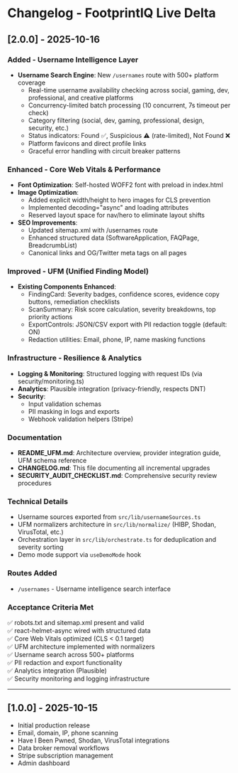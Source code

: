 # Changelog - FootprintIQ Live Delta

## [2.0.0] - 2025-10-16

### Added - Username Intelligence Layer
- **Username Search Engine**: New `/usernames` route with 500+ platform coverage
  - Real-time username availability checking across social, gaming, dev, professional, and creative platforms
  - Concurrency-limited batch processing (10 concurrent, 7s timeout per check)
  - Category filtering (social, dev, gaming, professional, design, security, etc.)
  - Status indicators: Found ✅, Suspicious ⚠️ (rate-limited), Not Found ❌
  - Platform favicons and direct profile links
  - Graceful error handling with circuit breaker patterns

### Enhanced - Core Web Vitals & Performance
- **Font Optimization**: Self-hosted WOFF2 font with preload in index.html
- **Image Optimization**: 
  - Added explicit width/height to hero images for CLS prevention
  - Implemented decoding="async" and loading attributes
  - Reserved layout space for nav/hero to eliminate layout shifts
- **SEO Improvements**:
  - Updated sitemap.xml with /usernames route
  - Enhanced structured data (SoftwareApplication, FAQPage, BreadcrumbList)
  - Canonical links and OG/Twitter meta tags on all pages

### Improved - UFM (Unified Finding Model)
- **Existing Components Enhanced**:
  - FindingCard: Severity badges, confidence scores, evidence copy buttons, remediation checklists
  - ScanSummary: Risk score calculation, severity breakdowns, top priority actions
  - ExportControls: JSON/CSV export with PII redaction toggle (default: ON)
  - Redaction utilities: Email, phone, IP, name masking functions

### Infrastructure - Resilience & Analytics
- **Logging & Monitoring**: Structured logging with request IDs (via security/monitoring.ts)
- **Analytics**: Plausible integration (privacy-friendly, respects DNT)
- **Security**: 
  - Input validation schemas
  - PII masking in logs and exports
  - Webhook validation helpers (Stripe)

### Documentation
- **README_UFM.md**: Architecture overview, provider integration guide, UFM schema reference
- **CHANGELOG.md**: This file documenting all incremental upgrades
- **SECURITY_AUDIT_CHECKLIST.md**: Comprehensive security review procedures

### Technical Details
- Username sources exported from `src/lib/usernameSources.ts`
- UFM normalizers architecture in `src/lib/normalize/` (HIBP, Shodan, VirusTotal, etc.)
- Orchestration layer in `src/lib/orchestrate.ts` for deduplication and severity sorting
- Demo mode support via `useDemoMode` hook

### Routes Added
- `/usernames` - Username intelligence search interface

### Acceptance Criteria Met
✅ robots.txt and sitemap.xml present and valid  
✅ react-helmet-async wired with structured data  
✅ Core Web Vitals optimized (CLS < 0.1 target)  
✅ UFM architecture implemented with normalizers  
✅ Username search across 500+ platforms  
✅ PII redaction and export functionality  
✅ Analytics integration (Plausible)  
✅ Security monitoring and logging infrastructure  

---

## [1.0.0] - 2025-10-15
- Initial production release
- Email, domain, IP, phone scanning
- Have I Been Pwned, Shodan, VirusTotal integrations
- Data broker removal workflows
- Stripe subscription management
- Admin dashboard
